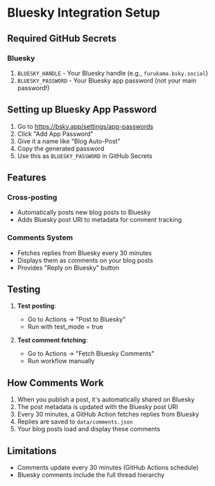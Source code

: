# Bluesky Integration Setup

## Required GitHub Secrets

### Bluesky
1. `BLUESKY_HANDLE` - Your Bluesky handle (e.g., `furukama.bsky.social`)
2. `BLUESKY_PASSWORD` - Your Bluesky app password (not your main password!)

## Setting up Bluesky App Password

1. Go to https://bsky.app/settings/app-passwords
2. Click "Add App Password"
3. Give it a name like "Blog Auto-Post"
4. Copy the generated password
5. Use this as `BLUESKY_PASSWORD` in GitHub Secrets

## Features

### Cross-posting
- Automatically posts new blog posts to Bluesky
- Adds Bluesky post URI to metadata for comment tracking

### Comments System
- Fetches replies from Bluesky every 30 minutes
- Displays them as comments on your blog posts
- Provides "Reply on Bluesky" button

## Testing

1. **Test posting**: 
   - Go to Actions → "Post to Bluesky"
   - Run with test_mode = true

2. **Test comment fetching**:
   - Go to Actions → "Fetch Bluesky Comments"
   - Run workflow manually

## How Comments Work

1. When you publish a post, it's automatically shared on Bluesky
2. The post metadata is updated with the Bluesky post URI
3. Every 30 minutes, a GitHub Action fetches replies from Bluesky
4. Replies are saved to `data/comments.json`
5. Your blog posts load and display these comments

## Limitations

- Comments update every 30 minutes (GitHub Actions schedule)
- Bluesky comments include the full thread hierarchy